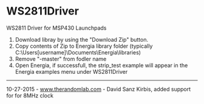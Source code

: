 # WS2811Driver
WS2811 Driver for MSP430 Launchpads 

1. Download libray by using the "Download Zip" button.
2. Copy contents of Zip to Energia library folder (typically C:\Users\[username]\Documents\Energia\libraries\)
3. Remove "-master" from fodler name
4. Open Energia, if successfull, the strip_test example will appear in the Energia examples menu under WS2811Driver

------------------------

10-27-2015 - www.therandomlab.com - David Sanz Kirbis, added support for for 8MHz clock
